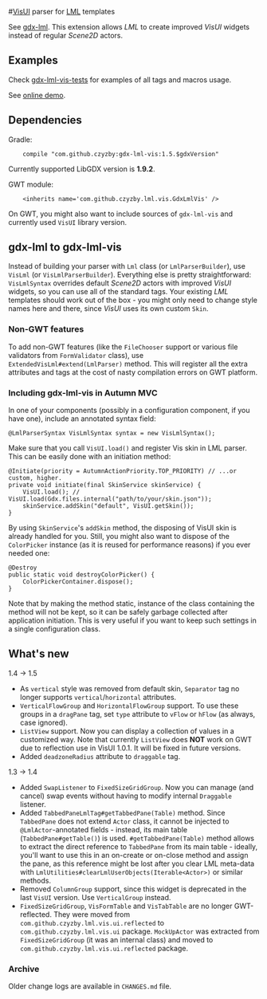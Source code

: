 #[VisUI](https://github.com/kotcrab/VisEditor/wiki/VisUI) parser for [LML](http://github.com/czyzby/gdx-lml) templates

See [gdx-lml](http://github.com/czyzby/gdx-lml). This extension allows *LML* to create improved *VisUI* widgets instead of regular *Scene2D* actors.

## Examples

Check [gdx-lml-vis-tests](http://github.com/czyzby/gdx-lml-vis-tests) for examples of all tags and macros usage.

See [online demo](http://vis.kotcrab.com/demo/lml/).

## Dependencies

Gradle:
```
    compile "com.github.czyzby:gdx-lml-vis:1.5.$gdxVersion"
```
Currently supported LibGDX version is **1.9.2**.

GWT module:
```
	<inherits name='com.github.czyzby.lml.vis.GdxLmlVis' />
```
On GWT, you might also want to include sources of `gdx-lml-vis` and currently used `VisUI` library version.

## gdx-lml to gdx-lml-vis

Instead of building your parser with `Lml` class (or `LmlParserBuilder`), use `VisLml` (or `VisLmlParserBuilder`). Everything else is pretty straightforward: `VisLmlSyntax` overrides default *Scene2D* actors with improved *VisUI* widgets, so you can use all of the standard tags. Your existing *LML* templates should work out of the box - you might only need to change style names here and there, since *VisUI* uses its own custom `Skin`.

### Non-GWT features

To add non-GWT features (like the `FileChooser` support or various file validators from `FormValidator` class), use `ExtendedVisLml#extend(LmlParser)` method. This will register all the extra attributes and tags at the cost of nasty compilation errors on GWT platform.

### Including gdx-lml-vis in Autumn MVC

In one of your components (possibly in a configuration component, if you have one), include an annotated syntax field:

```
@LmlParserSyntax VisLmlSyntax syntax = new VisLmlSyntax();
```

Make sure that you call `VisUI.load()` and register Vis skin in LML parser. This can be easily done with an initiation method:

```
@Initiate(priority = AutumnActionPriority.TOP_PRIORITY) // ...or custom, higher.
private void initiate(final SkinService skinService) {
    VisUI.load(); // VisUI.load(Gdx.files.internal("path/to/your/skin.json"));
    skinService.addSkin("default", VisUI.getSkin());
}
```

By using `SkinService`'s `addSkin` method, the disposing of VisUI skin is already handled for you. Still, you might also want to dispose of the `ColorPicker` instance (as it is reused for performance reasons) if you ever needed one:

```
@Destroy
public static void destroyColorPicker() {
    ColorPickerContainer.dispose();
}
```

Note that by making the method static, instance of the class containing the method will not be kept, so it can be safely garbage collected after application initiation. This is very useful if you want to keep such settings in a single configuration class.

## What's new

1.4 -> 1.5

- As `vertical` style was removed from default skin, `Separator` tag no longer supports `vertical`/`horizontal` attributes.
- `VerticalFlowGroup` and `HorizontalFlowGroup` support. To use these groups in a `dragPane` tag, set `type` attribute to `vFlow` or `hFlow` (as always, case ignored).
- `ListView` support. Now you can display a collection of values in a customized way. Note that currently `ListView` does **NOT** work on GWT due to reflection use in VisUI 1.0.1. It will be fixed in future versions.
- Added `deadzoneRadius` attribute to `draggable` tag.

1.3 -> 1.4

- Added `SwapListener` to `FixedSizeGridGroup`. Now you can manage (and cancel) swap events without having to modify internal `Draggable` listener.
- Added `TabbedPaneLmlTag#getTabbedPane(Table)` method. Since `TabbedPane` does not extend `Actor` class, it cannot be injected to `@LmlActor`-annotated fields - instead, its main table (`TabbedPane#getTable()`) is used. `#getTabbedPane(Table)` method allows to extract the direct reference to `TabbedPane` from its main table - ideally, you'll want to use this in an on-create or on-close method and assign the pane, as this reference might be lost after you clear LML meta-data with `LmlUtilities#clearLmlUserObjects(Iterable<Actor>)` or similar methods.
- Removed `ColumnGroup` support, since this widget is deprecated in the last `VisUI` version. Use `VerticalGroup` instead.
- `FixedSizeGridGroup`, `VisFormTable` and `VisTabTable` are no longer GWT-reflected. They were moved from `com.github.czyzby.lml.vis.ui.reflected` to `com.github.czyzby.lml.vis.ui` package. `MockUpActor` was extracted from `FixedSizeGridGroup` (it was an internal class) and moved to `com.github.czyzby.lml.vis.ui.reflected` package.

### Archive
Older change logs are available in `CHANGES.md` file.